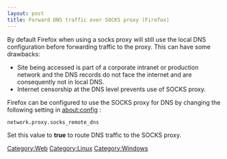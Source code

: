 ```yaml
---
layout: post 
title: Forward DNS traffic over SOCKS proxy (Firefox)
---
```


By default Firefox when using a socks proxy will still use the local DNS
configuration before forwarding traffic to the proxy. This can have some
drawbacks:

-   Site being accessed is part of a corporate intranet or production
    network and the DNS records do not face the internet and are
    consequently not in local DNS.
-   Internet censorship at the DNS level prevents use of SOCKS proxy.

Firefox can be configured to use the SOCKS proxy for DNS by changing the
following setting in <about:config> :

    network.proxy.socks_remote_dns

Set this value to **true** to route DNS traffic to the SOCKS proxy.

[Category:Web](Category:Web "wikilink")
[Category:Linux](Category:Linux "wikilink")
[Category:Windows](Category:Windows "wikilink")
